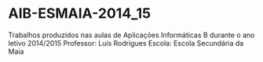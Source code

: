 # AIB-ESMAIA-2014_15
Trabalhos produzidos nas aulas de Aplicações Informáticas B durante o ano letivo 2014/2015
Professor: Luís Rodrigues
Escola: Escola Secundária da Maia
